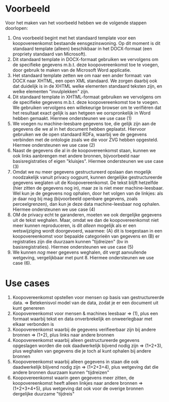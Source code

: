 # Voorbeeld

Voor het maken van het voorbeeld hebben we de volgende stappen doorlopen:

1. Ons voorbeeld begint met het standaard template voor een koopovereenkomst bestaande eensgezinswoning. Op dit moment is dit standaard template (alleen) beschikbaar in het DOCX-formaat (een propriety standaard van Microsoft).
2. Dit standaard template in DOCX-formaat gebruiken we vervolgens om de specifieke gegevens m.b.t. deze koopovereenkomst toe te voegen, door gebruik te maken van de Microsoft Word applicatie.
3. Het standaard template zetten we om naar een ander formaat: van DOCX naar XHTML, een open XML standaard. We zorgen daarbij ook dat duidelijk is in de XHTML welke elementen standaard teksten zijn, en welke elementen "invulplekken" zijn.
4. Dit standaard template in XHTML-formaat gebruiken we vervolgens om de specifieke gegevens m.b.t. deze koopovereenkomst toe te voegen. We gebruiken vervolgens een willekeurige browser om te verifiëren dat het resultaat exact gelijk is aan hetgeen we oorspronkelijk in Word hebben gemaakt. Hiermee ondersteunen we use case (1)
5. We voegen nu machine-leesbare gegevens toe, die gelijk zijn aan de gegevens die we al in het document hebben geplaatst. Hiervoor gebruiken we de open standaard RDFa, waarbij we de gegevens verbinden met de ontologie zoals we die voor ZVG hebben opgesteld. Hiermee ondersteunen we use case (2)
6. Naast de gegevens die al in de koopovereenkomst staan, kunnen we ook links aanbrengen met andere bronnen, bijvoorbeeld naar basisregistraties of eigen "kluisjes". Hiermee ondersteunen we use case (3)
7. Omdat we nu meer gegevens gestructureerd opslaan dan mogelijk noodzakelijk vanuit privacy oogpunt, kunnen dergelijke gestructureerde gegevens weglaten uit de Koopovereenkomst. De tekst blijft hetzelfde (hier zitten de gegevens nog in), maar ze is niet meer machine-leesbaar. Wel kun je de gegevens nog ophalen, door het volgen van de linkjes: als je daar nog bij mag (bijvoorbeeld openbare gegevens, zoals perceelgrenzen), dan kun je deze data machine-leesbaar nog ophalen. Hiermee ondersteunen we use case (4)
8. OM de privacy echt te garanderen, moeten we ook dergelijke gegevens uit de tekst weghalen. Maar, omdat we dan de koopovereenkomst niet meer kunnen reproduceren, is dit *alleen* mogelijk als er een wetswijziging wordt doorgevoerd, waarmee: (A) dit is toegestaan in een koopovereenkomst voor bepaalde categorieën van gegevens en (B) er registraties zijn die duurzaam kunnen "tijdreizen" (bv in basisregistraties). Hiermee ondersteunen we use case (5)
9. We kunnen *nog* meer gegevens weghalen, dit vergt aanvullende wetgeving, vergelijkbaar met punt 8. Hiermee ondersteunen we use case (6).

# Use cases

1. Koopovereenkomst opstellen voor mensen op basis van gestructureerde data.
  => Betekenisvol model van de data, zodat je er een document uit kunt genereren
2. Koopovereenkomst voor mensen & machines leesbaar
  => (1), plus een formaat waarbij tekst en data onverbrekelijk en onweerlegbaar met elkaar verbonden is
3. Koopovereenkomst waarbij de gegevens verifieerbaar zijn bij andere bronnen
  => (1+2), plus links naar andere bronnen
4. Koopovereenkomst waarbij alleen gestructureerde gegevens opgeslagen worden die ook daadwerkelijk bijvend nodig zijn
  => (1+2+3), plus weghalen van gegevens die je toch al kunt ophalen bij andere bronnen
5. Koopovereenkomst waarbij alleen gegevens in staan die ook daadwerkelijk blijvend nodig zijn
  => (1+2+3+4), plus wetgeving dat die andere bronnen duurzaam kunnen "tijdreizen"
6. Koopovereenkomst waarin geen gegevens meer zitten, de koopovereenkomst heeft alleen linkjes naar andere bronnen
  => (1+2+3+4+5), plus wetgeving dat ook voor de overige bronnen dergelijke duurzame "tijdreis"
